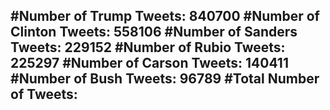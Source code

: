#Number of Trump Tweets: 840700
#Number of Clinton Tweets: 558106
#Number of Sanders Tweets: 229152
#Number of Rubio Tweets: 225297
#Number of Carson Tweets: 140411
#Number of Bush Tweets: 96789
#Total Number of Tweets:  
---
